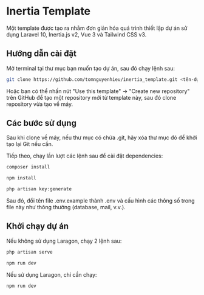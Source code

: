 # Inertia Template

Một template được tạo ra nhằm đơn giản hóa quá trình thiết lập dự án sử dụng Laravel 10, Inertia.js v2, Vue 3 và Tailwind CSS v3.

## Hướng dẫn cài đặt

Mở terminal tại thư mục bạn muốn tạo dự án, sau đó chạy lệnh sau:

```bash
git clone https://github.com/tomnguyenhieu/inertia_template.git <tên-dự-án-của-bạn>
```

Hoặc bạn có thể nhấn nút "Use this template" → "Create new repository" trên GitHub để tạo một repository mới từ template này, sau đó clone repository vừa tạo về máy.

## Các bước sử dụng

Sau khi clone về máy, nếu thư mục có chứa .git, hãy xóa thư mục đó để khởi tạo lại Git nếu cần.

Tiếp theo, chạy lần lượt các lệnh sau để cài đặt dependencies:

```bash
composer install

npm install

php artisan key:generate
```

Sau đó, đổi tên file .env.example thành .env và cấu hình các thông số trong file này như thông thường (database, mail, v.v.).

## Khởi chạy dự án

Nếu không sử dụng Laragon, chạy 2 lệnh sau:

```bash
php artisan serve

npm run dev
```

Nếu sử dụng Laragon, chỉ cần chạy:

```bash
npm run dev
```
